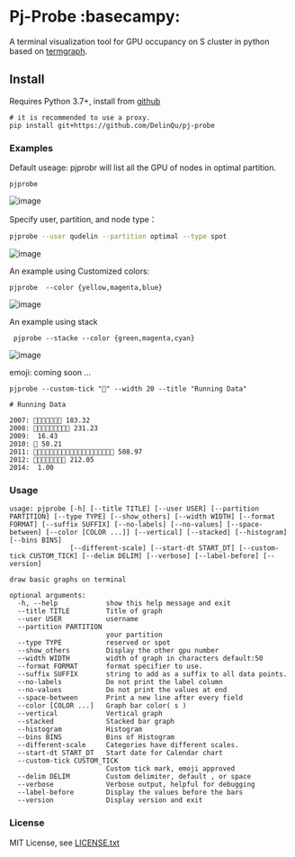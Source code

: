 # Pj-Probe :basecampy:

A terminal visualization tool for GPU occupancy on S cluster in python based on [termgraph](https://github.com/mkaz/termgraph).


## Install
Requires Python 3.7+, install from [github](https://github.com/DelinQu/pj-probe)

```
# it is recommended to use a proxy.
pip install git+https://github.com/DelinQu/pj-probe
```


### Examples

Default useage: pjprobr will list all the GPU of nodes in optimal partition.
```
pjprobe
```
![image](https://user-images.githubusercontent.com/60593268/201833629-168b2569-f4c9-4799-a3aa-b999690ae64f.png)

Specify user, partition, and node type：

```bash
pjprobe --user qudelin --partition optimal --type spot
```
![image](https://user-images.githubusercontent.com/60593268/201835089-6b8f0c2c-5d48-47a2-9e53-e186ca7c74ff.png)


An example using Customized colors:

```
pjprobe  --color {yellow,magenta,blue} 
```
![image](https://user-images.githubusercontent.com/60593268/201835709-d2cca610-5edf-49c2-b19e-3a0352d67995.png)


An example using stack 
```
 pjprobe --stacke --color {green,magenta,cyan} 
```
![image](https://user-images.githubusercontent.com/60593268/201836303-5c38a2a0-3d92-460d-b833-52ea022daab7.png)

emoji: coming soon ...
```
pjprobe --custom-tick "🏃" --width 20 --title "Running Data"

# Running Data

2007: 🏃🏃🏃🏃🏃🏃🏃 183.32
2008: 🏃🏃🏃🏃🏃🏃🏃🏃🏃 231.23
2009:  16.43
2010: 🏃 50.21
2011: 🏃🏃🏃🏃🏃🏃🏃🏃🏃🏃🏃🏃🏃🏃🏃🏃🏃🏃🏃🏃 508.97
2012: 🏃🏃🏃🏃🏃🏃🏃🏃 212.05
2014:  1.00

```

### Usage
```
usage: pjprobe [-h] [--title TITLE] [--user USER] [--partition PARTITION] [--type TYPE] [--show_others] [--width WIDTH] [--format FORMAT] [--suffix SUFFIX] [--no-labels] [--no-values] [--space-between] [--color [COLOR ...]] [--vertical] [--stacked] [--histogram] [--bins BINS]
               [--different-scale] [--start-dt START_DT] [--custom-tick CUSTOM_TICK] [--delim DELIM] [--verbose] [--label-before] [--version]

draw basic graphs on terminal

optional arguments:
  -h, --help            show this help message and exit
  --title TITLE         Title of graph
  --user USER           username
  --partition PARTITION
                        your partition
  --type TYPE           reserved or spot
  --show_others         Display the other gpu number
  --width WIDTH         width of graph in characters default:50
  --format FORMAT       format specifier to use.
  --suffix SUFFIX       string to add as a suffix to all data points.
  --no-labels           Do not print the label column
  --no-values           Do not print the values at end
  --space-between       Print a new line after every field
  --color [COLOR ...]   Graph bar color( s )
  --vertical            Vertical graph
  --stacked             Stacked bar graph
  --histogram           Histogram
  --bins BINS           Bins of Histogram
  --different-scale     Categories have different scales.
  --start-dt START_DT   Start date for Calendar chart
  --custom-tick CUSTOM_TICK
                        Custom tick mark, emoji approved
  --delim DELIM         Custom delimiter, default , or space
  --verbose             Verbose output, helpful for debugging
  --label-before        Display the values before the bars
  --version             Display version and exit
```


### License

MIT License, see [LICENSE.txt](LICENSE.txt)

